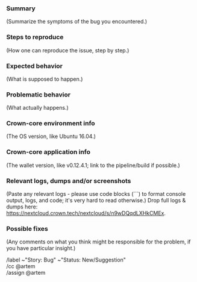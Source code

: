 ### Summary
(Summarize the symptoms of the bug you encountered.)

### Steps to reproduce
(How one can reproduce the issue, step by step.)

### Expected behavior
(What is supposed to happen.)

### Problematic behavior
(What actually happens.)

### Crown-core environment info
(The OS version, like Ubuntu 16.04.)

### Crown-core application info
(The wallet version, like v0.12.4.1; link to the pipeline/build if possible.)

### Relevant logs, dumps and/or screenshots
(Paste any relevant logs - please use code blocks (```) to format console output,
logs, and code; it's very hard to read otherwise.) Drop full logs & dumps here: https://nextcloud.crown.tech/nextcloud/s/n9wDQqdLXHkCMEx.

### Possible fixes
(Any comments on what you think might be responsible for the problem, if you have particular insight.)

/label ~"Story: Bug" ~"Status: New/Suggestion"  
/cc @artem  
/assign @artem
